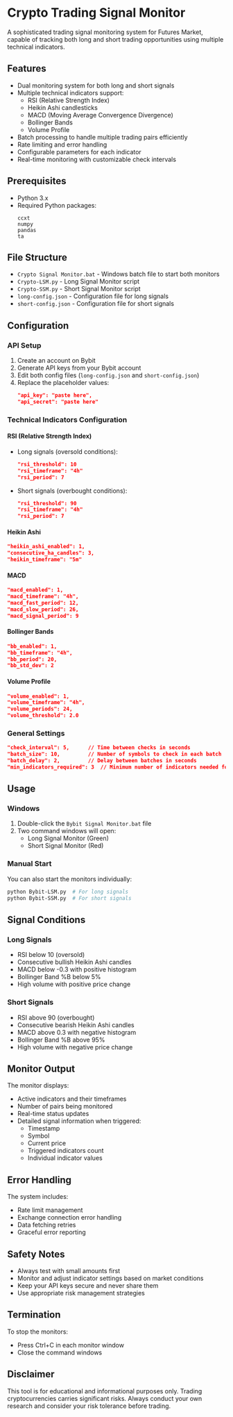 # Crypto Trading Signal Monitor

A sophisticated trading signal monitoring system for Futures Market, capable of tracking both long and short trading opportunities using multiple technical indicators.

## Features

- Dual monitoring system for both long and short signals
- Multiple technical indicators support:
  - RSI (Relative Strength Index)
  - Heikin Ashi candlesticks
  - MACD (Moving Average Convergence Divergence)
  - Bollinger Bands
  - Volume Profile
- Batch processing to handle multiple trading pairs efficiently
- Rate limiting and error handling
- Configurable parameters for each indicator
- Real-time monitoring with customizable check intervals

## Prerequisites

- Python 3.x
- Required Python packages:
  ```
  ccxt
  numpy
  pandas
  ta
  ```

## File Structure

- `Crypto Signal Monitor.bat` - Windows batch file to start both monitors
- `Crypto-LSM.py` - Long Signal Monitor script
- `Crypto-SSM.py` - Short Signal Monitor script
- `long-config.json` - Configuration file for long signals
- `short-config.json` - Configuration file for short signals

## Configuration

### API Setup
1. Create an account on Bybit
2. Generate API keys from your Bybit account
3. Edit both config files (`long-config.json` and `short-config.json`)
4. Replace the placeholder values:
   ```json
   "api_key": "paste here",
   "api_secret": "paste here"
   ```

### Technical Indicators Configuration

#### RSI (Relative Strength Index)
- Long signals (oversold conditions):
  ```json
  "rsi_threshold": 10
  "rsi_timeframe": "4h"
  "rsi_period": 7
  ```
- Short signals (overbought conditions):
  ```json
  "rsi_threshold": 90
  "rsi_timeframe": "4h"
  "rsi_period": 7
  ```

#### Heikin Ashi
```json
"heikin_ashi_enabled": 1,
"consecutive_ha_candles": 3,
"heikin_timeframe": "5m"
```

#### MACD
```json
"macd_enabled": 1,
"macd_timeframe": "4h",
"macd_fast_period": 12,
"macd_slow_period": 26,
"macd_signal_period": 9
```

#### Bollinger Bands
```json
"bb_enabled": 1,
"bb_timeframe": "4h",
"bb_period": 20,
"bb_std_dev": 2
```

#### Volume Profile
```json
"volume_enabled": 1,
"volume_timeframe": "4h",
"volume_periods": 24,
"volume_threshold": 2.0
```

### General Settings
```json
"check_interval": 5,      // Time between checks in seconds
"batch_size": 10,         // Number of symbols to check in each batch
"batch_delay": 2,         // Delay between batches in seconds
"min_indicators_required": 3  // Minimum number of indicators needed for a signal
```

## Usage

### Windows
1. Double-click the `Bybit Signal Monitor.bat` file
2. Two command windows will open:
   - Long Signal Monitor (Green)
   - Short Signal Monitor (Red)

### Manual Start
You can also start the monitors individually:
```bash
python Bybit-LSM.py  # For long signals
python Bybit-SSM.py  # For short signals
```

## Signal Conditions

### Long Signals
- RSI below 10 (oversold)
- Consecutive bullish Heikin Ashi candles
- MACD below -0.3 with positive histogram
- Bollinger Band %B below 5%
- High volume with positive price change

### Short Signals
- RSI above 90 (overbought)
- Consecutive bearish Heikin Ashi candles
- MACD above 0.3 with negative histogram
- Bollinger Band %B above 95%
- High volume with negative price change

## Monitor Output

The monitor displays:
- Active indicators and their timeframes
- Number of pairs being monitored
- Real-time status updates
- Detailed signal information when triggered:
  - Timestamp
  - Symbol
  - Current price
  - Triggered indicators count
  - Individual indicator values

## Error Handling

The system includes:
- Rate limit management
- Exchange connection error handling
- Data fetching retries
- Graceful error reporting

## Safety Notes

- Always test with small amounts first
- Monitor and adjust indicator settings based on market conditions
- Keep your API keys secure and never share them
- Use appropriate risk management strategies

## Termination

To stop the monitors:
- Press Ctrl+C in each monitor window
- Close the command windows

## Disclaimer

This tool is for educational and informational purposes only. Trading cryptocurrencies carries significant risks. Always conduct your own research and consider your risk tolerance before trading.